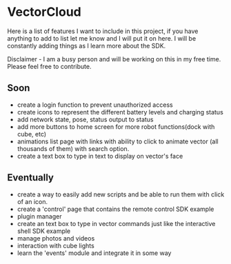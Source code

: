 # VectorCloud
Here is a list of features I want to include in this project, if you have
anything to add to list let me know and I will put it on here. I will be constantly adding things as I learn more about the SDK.

Disclaimer - I am a busy person and will be working on this in my free time. Please feel free to
contribute.

## Soon
* create a login function to prevent unauthorized access
* create icons to represent the different battery levels and charging status
* add network state, pose, status output to status
* add more buttons to home screen for more robot functions(dock with cube, etc)
* animations list page with links with ability to click to animate vector (all thousands of them) with search option.
* create a text box to type in text to display on vector's face


## Eventually
* create a way to easily add new scripts and be able to run them with click of an icon.
* create a 'control' page that contains the remote control SDK example
* plugin manager
* create an text box to type in vector commands just like the interactive shell SDK example
* manage photos and videos
* interaction with cube lights
* learn the 'events' module and integrate it in some way
